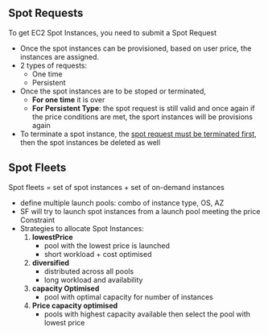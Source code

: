 ## Spot Requests
To get EC2 Spot Instances, you need to submit a Spot Request
- Once the spot instances can be provisioned, based on user price, the instances are assigned.
- 2 types of requests:
	- One time
	- Persistent
- Once the spot instances are to be stoped or terminated, 
	- **For one time** it is over
	- **For Persistent Type**: the spot request is still valid and once again if the price conditions are met, the sport instances will be provisions again
- To terminate a spot instance, the <u>spot request must be terminated first</u>, then the spot instances be deleted as well



## Spot Fleets
Spot fleets = set of spot instances + set of on-demand instances

- define multiple launch pools: combo of instance type, OS, AZ
- SF will try to launch spot instances from a launch pool meeting the price Constraint 
- Strategies to allocate Spot Instances:
	1. **lowestPrice**
		- pool with the lowest price is launched
		- short workload + cost optimised
	 2. **diversified**
		 - distributed across all pools
		 - long workload and availability
	3. **capacity Optimised**
		- pool with optimal capacity for number of instances
	4. **Price capacity optimised**
		- pools with highest capacity available then select the pool with lowest price